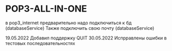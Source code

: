 # POP3-ALL-IN-ONE
в pop3_internet предварительно надо подключиться к бд (databaseService)
Также подключить свою почту (databaseService)

19.05.2022
Добавил поддержку QUIT
30.05.2022
Испрравлены ошибки в тестовых последовательностях
